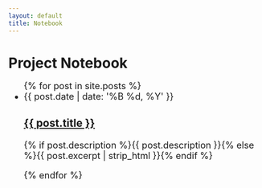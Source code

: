 ```yaml
---
layout: default
title: Notebook
---
```



<div class="home" id="home">
  <h1 class="pageTitle">Project Notebook</h1>
    <font size="4">
        <ul class="posts noList">
            {% for post in site.posts %}
            <li>
                <span class="date">{{ post.date | date: '%B %d, %Y' }}</span>
                <h3><a class="post-link" href="{{ post.url | prepend: site.baseurl }}">{{ post.title }}</a></h3>
                <p>{% if post.description %}{{ post.description }}{% else %}{{ post.excerpt | strip_html }}{% endif %}</p>
                </li>
            {% endfor %}
            </ul>
    